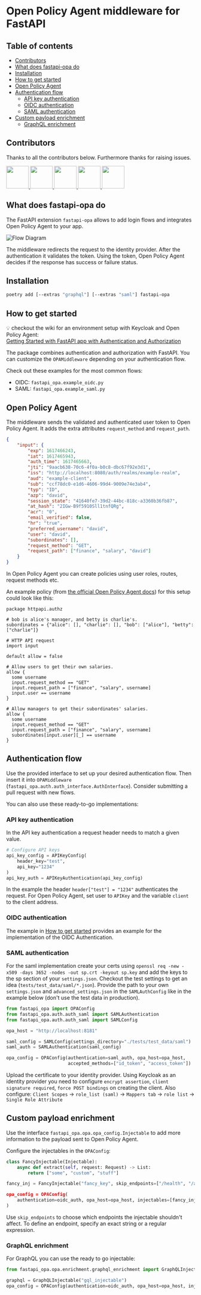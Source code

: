 # Open Policy Agent middleware for FastAPI

## Table of contents
- [Contributors](#contributors)
- [What does fastapi-opa do](#about)
- [Installation](#installation)
- [How to get started](#getting-started)
- [Open Policy Agent](#opa)
- [Authentication flow](#auth-flow)
  - [API key authentication](#api-key-auth)
  - [OIDC authentication](#oidc-auth)
  - [SAML authentication](#saml-auth)
- [Custom payload enrichment](#custom-payload-enrichment)
  - [GraphQL enrichment](#gql-enrichment)

<a name="contributors"/>

## Contributors

Thanks to all the contributors below. Furthermore thanks for raising issues.

<a href="https://github.com/morestanna">
  <img src="https://avatars.githubusercontent.com/morestanna" width="60" height="60" />
</a>
<a href="https://github.com/busykoala">
  <img src="https://avatars.githubusercontent.com/busykoala" width="60" height="60" />
</a>
<a href="https://github.com/TracyWR">
  <img src="https://avatars.githubusercontent.com/TracyWR" width="60" height="60" />
</a>
<a href="https://github.com/loikki">
  <img src="https://avatars.githubusercontent.com/loikki" width="60" height="60" />
</a>
<a href="https://github.com/ejsyx">
  <img src="https://avatars.githubusercontent.com/ejsyx" width="60" height="60" />
</a>

<a name="about"/>

## What does fastapi-opa do

The FastAPI extension `fastapi-opa` allows to add login flows and integrates
Open Policy Agent to your app.

![Flow Diagram](https://raw.githubusercontent.com/busykoala/fastapi-opa/master/assets/diagram.png)

The middleware redirects the request to the identity provider. After the
authentication it validates the token. Using the token, Open Policy Agent
decides if the response has success or failure status.

<a name="installation"/>

## Installation

```bash
poetry add [--extras "graphql"] [--extras "saml"] fastapi-opa 
```

<a name="getting-started"/>

## How to get started

:bulb: checkout the wiki for an environment setup with Keycloak and Open Policy Agent:  
[Getting Started with FastAPI app with Authentication and Authorization](https://github.com/busykoala/fastapi-opa/wiki#dev-setup)

The package combines authentication and authorization with FastAPI. You can
customize the `OPAMiddleware` depending on your authentication flow.

Check out these examples for the most common flows:
- OIDC: `fastapi_opa.example_oidc.py`
- SAML: `fastapi_opa.example_saml.py`

## Open Policy Agent

The middleware sends the validated and authenticated user token to Open
Policy Agent. It adds the extra attributes `request_method` and
`request_path`.

```json
{
    "input": {
        "exp": 1617466243,
        "iat": 1617465943,
        "auth_time": 1617465663,
        "jti": "9aacb638-70c6-4f0a-b0c8-dbc67f92e3d1",
        "iss": "http://localhost:8080/auth/realms/example-realm",
        "aud": "example-client",
        "sub": "ccf78dc0-e1d6-4606-99d4-9009e74e3ab4",
        "typ": "ID",
        "azp": "david",
        "session_state": "41640fe7-39d2-44bc-818c-a3360b36fb87",
        "at_hash": "2IGw-B9f5910Sll1tnfQRg",
        "acr": "0",
        "email_verified": false,
        "hr": "true",
        "preferred_username": "david",
        "user": "david",
        "subordinates": [],
        "request_method": "GET",
        "request_path": ["finance", "salary", "david"]
    }
}
```

In Open Policy Agent you can create policies using user roles,
routes, request methods etc.

An example policy (from [the official Open Policy Agent
docs](https://www.openpolicyagent.org/docs/v0.11.0/http-api-authorization/))
for this setup could look like this:

```rego
package httpapi.authz

# bob is alice's manager, and betty is charlie's.
subordinates = {"alice": [], "charlie": [], "bob": ["alice"], "betty": ["charlie"]}

# HTTP API request
import input

default allow = false

# Allow users to get their own salaries.
allow {
  some username
  input.request_method == "GET"
  input.request_path = ["finance", "salary", username]
  input.user == username
}

# Allow managers to get their subordinates' salaries.
allow {
  some username
  input.request_method == "GET"
  input.request_path = ["finance", "salary", username]
  subordinates[input.user][_] == username
}
```

<a name="auth-flow"/>

## Authentication flow

Use the provided interface to set up your desired authentication flow. Then
insert it into `OPAMiddleware` (`fastapi_opa.auth.auth_interface.AuthInterface`).
Consider submitting a pull request with new flows.

You can also use these ready-to-go implementations:

<a name="api-key-auth"/>

### API key authentication

In the API key authentication a request header needs to match a given value.

```python
# Configure API keys
api_key_config = APIKeyConfig(
    header_key="test",
    api_key="1234"
)
api_key_auth = APIKeyAuthentication(api_key_config)
```

In the example the header `header["test"] = "1234"` authenticates the request.
For Open Policy Agent, set user to `APIKey` and the variable `client` to the
client address.

<a name="oidc-auth"/>

### OIDC authentication

The example in [How to get started](#getting-started) provides an example for
the implementation of the OIDC Authentication.

<a name="saml-auth"/>

### SAML authentication

For the saml implementation create your certs using
`openssl req -new -x509 -days 3652 -nodes -out sp.crt -keyout sp.key` and
add the keys to the sp section of your `settings.json`. Checkout the test
settings to get an idea (`tests/test_data/saml/*.json`).
Provide the path to your own `settings.json` and `advanced_settings.json`
in the `SAMLAuthConfig` like in the example below (don't use the test data in
production).

```python
from fastapi_opa import OPAConfig
from fastapi_opa.auth.auth_saml import SAMLAuthentication
from fastapi_opa.auth.auth_saml import SAMLConfig

opa_host = "http://localhost:8181"

saml_config = SAMLConfig(settings_directory="./tests/test_data/saml")
saml_auth = SAMLAuthentication(saml_config)

opa_config = OPAConfig(authentication=saml_auth, opa_host=opa_host,
                       accepted_methods=["id_token", "access_token"])
```

Upload the certificate to your identity provider. Using Keycloak as an
identity provider you need to configure `encrypt assertion`,
`client signature required`, `force POST bindings` on creating the client.
Also configure: `Client Scopes` -> `role_list (saml)` -> `Mappers tab` ->
`role list` -> `Single Role Attribute`

<a name="custom-payload-enrichment"/>

## Custom payload enrichment

Use the interface `fastapi_opa.opa.opa_config.Injectable` to add
more information to the payload sent to Open Policy Agent.

Configure the injectables in the `OPAConfig`:

```python
class FancyInjectable(Injectable):
    async def extract(self, request: Request) -> List:
        return ["some", "custom", "stuff"]

fancy_inj = FancyInjectable("fancy_key", skip_endpoints=["/health", "/api/[^/]*/test])

opa_config = OPAConfig(
    authentication=oidc_auth, opa_host=opa_host, injectables=[fancy_inj]
)
```

Use `skip_endpoints` to choose which endpoints the injectable shouldn't affect.
To define an endpoint, specify an exact string or a regular expression.

<a name="gql-enrichment"/>

### GraphQL enrichment

For GraphQL you can use the ready to go injectable:

```python
from fastapi_opa.opa.enrichment.graphql_enrichment import GraphQLInjectable`

graphql = GraphQLInjectable("gql_injectable")
opa_config = OPAConfig(authentication=oidc_auth, opa_host=opa_host, injectables=[graphql])
```
